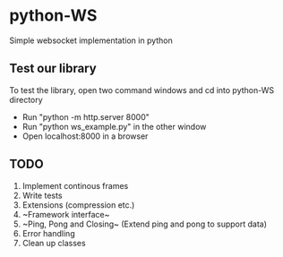 # python-WS
Simple websocket implementation in python

## Test our library
To test the library, open two command windows and cd into python-WS directory
- Run "python -m http.server 8000"
- Run "python ws_example.py" in the other window
- Open localhost:8000 in a browser

## TODO
1. Implement continous frames
2. Write tests
3. Extensions (compression etc.)
4. ~Framework interface~
5. ~Ping, Pong and Closing~ (Extend ping and pong to support data)
6. Error handling
7. Clean up classes
